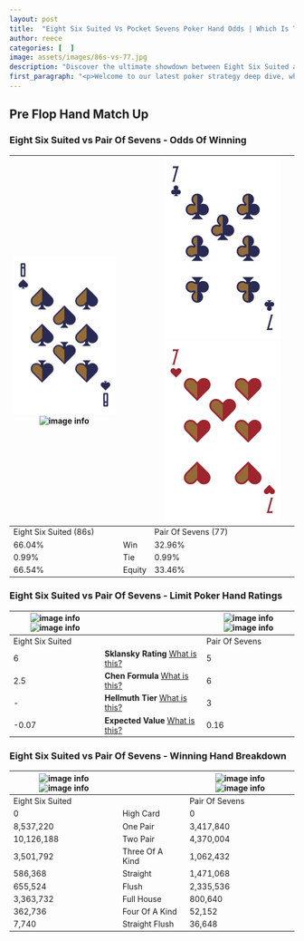 ```yaml
---
layout: post
title:  "Eight Six Suited Vs Pocket Sevens Poker Hand Odds | Which Is The Better Hand In Poker? A Complete Guide"
author: reece
categories: [  ]
image: assets/images/86s-vs-77.jpg
description: "Discover the ultimate showdown between Eight Six Suited and Pair Of Sevens in poker! Uncover the odds, strategies, and scenarios where one hand triumphs over the other. Get ready to up your poker game with this thrilling analysis."
first_paragraph: "<p>Welcome to our latest poker strategy deep dive, where we're pitting two distinct hands against each other in a high-stakes showdown: Eight Six Suited vs Pair Of Sevens.</p><p>In the dynamic world of poker, every decision counts, and knowing which hand holds the upper hand is key to your success at the table.</p><p>In this article, we'll dissect these two hands, explore the scenarios where one dominates the other, and equip you with the knowledge to make strategic choices that can tip the odds in your favor.</p><p>Get ready to unravel the intriguing dynamics of these poker hands and elevate your game to new heights.</p>"
---
```




[comment]: # (sp0)

## Pre Flop Hand Match Up

<div class="table hand-ratings" markdown="1"> 



### Eight Six Suited vs Pair Of Sevens - Odds Of Winning


    
| ![image info](assets/images/hand1/8.png) ![image info](assets/images/hand1/6s.png) |  | ![image info](assets/images/hand2/7.png) ![image info](assets/images/hand2/7o.png) |
| -------- | -------- | -------- |
| Eight Six Suited (86s) |  | Pair Of Sevens (77) |
| 66.04% | Win | 32.96% |
| 0.99% | Tie | 0.99% |
| 66.54% | Equity | 33.46% |




[comment]: # (sp1)



### Eight Six Suited vs Pair Of Sevens - Limit Poker Hand Ratings


    
| ![image info](https://www.riverpairs.com/assets/images/hand1/8.png) ![image info](https://www.riverpairs.com/assets/images/hand1/6s.png) |  | ![image info](https://www.riverpairs.com/assets/images/hand2/7.png) ![image info](https://www.riverpairs.com/assets/images/hand2/7o.png) |
| -------- | -------- | -------- |
| Eight Six Suited |  | Pair Of Sevens |
| 6 | **Sklansky Rating** [What is this?](/sklansky-rating-explained) | 5 |
| 2.5 | **Chen Formula** [What is this?](/chen-formula-explained) | 6 |
| - | **Hellmuth Tier** [What is this?](/Hellmuth-tier-explained) | 3 |
| -0.07 | **Expected Value** [What is this?](/expected-value-explained) | 0.16 |




[comment]: # (sp2)



### Eight Six Suited vs Pair Of Sevens - Winning Hand Breakdown


    
| ![image info](https://www.riverpairs.com/assets/images/hand1/8.png) ![image info](https://www.riverpairs.com/assets/images/hand1/6s.png) |  | ![image info](https://www.riverpairs.com/assets/images/hand2/7.png) ![image info](https://www.riverpairs.com/assets/images/hand2/7o.png) |
| -------- | -------- | -------- |
| Eight Six Suited |  | Pair Of Sevens |
| 0 | High Card | 0 |
| 8,537,220 | One Pair | 3,417,840 |
| 10,126,188 | Two Pair | 4,370,004 |
| 3,501,792 | Three Of A Kind | 1,062,432 |
| 586,368 | Straight | 1,471,068 |
| 655,524 | Flush | 2,335,536 |
| 3,363,732 | Full House | 800,640 |
| 362,736 | Four Of A Kind | 52,152 |
| 7,740 | Straight Flush | 36,648 |




[comment]: # (sp3)



</div>

[comment]: # (sp4)



[comment]: # (sp5)

